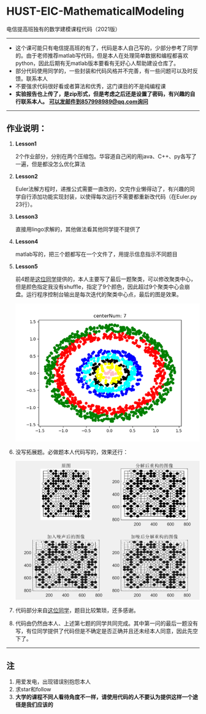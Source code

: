 # HUST-EIC-MathematicalModeling
电信提高班独有的数学建模课程代码（2021版）

---

- 这个课可能只有电信提高班的有了，代码是本人自己写的，少部分参考了同学的。由于老师推荐matlab写代码，但是本人在处理简单数据和编程都喜欢python，因此后期有无matlab版本要看有无好心人帮助建设仓库了。
- 部分代码使用同学的，一些封装和代码风格并不完善，有一些问题可以及时反馈。联系本人
- 不要强求代码很好看或者算法和优秀，这门课目的不是纯编程课
- **实验报告也上传了，是zip形式，但是考虑之后还是设置了密码，有兴趣的自行联系本人。 可以发邮件到857998989@qq.com询问**

---

## 作业说明：

1. **Lesson1**

   2个作业部分，分别在两个压缩包。华容道自己闲的用java、C++、py各写了一遍，但是都没怎么优化算法

2. **Lesson2**

   Euler法解方程时，递推公式需要一直改的，交完作业懒得动了，有兴趣的同学自行添加功能实现封装，以使得每次运行不需要都重新改代码（在Euler.py 23行）。

3. **Lesson3**

   直接用lingo求解的，其他做法看其他同学提不提供了

4. **Lesson4**

   matlab写的，把三个题都写在一个文件了，用提示信息指示不同题目

5. **Lesson5**

   前4题是[这位同学](https://github.com/lujzz)提供的，本人主要写了最后一题聚类，可以修改聚类中心，但是颜色指定我没有shuffle，指定了9个颜色，因此超过9个聚类中心会崩盘。运行程序控制台输出是每次迭代的聚类中心点，最后的图是效果。

   ![如这样聚类中心为7个的效果图](Lesson5/center_num7.png)

6. 没写拓展题。必做题本人代码写的，效果还行：

   ![](Lesson6/L6.png)

7. 代码部分来自[这位同学](https://github.com/DaiZhewei)，题目比较繁琐，还多感谢。

8. 代码由仍然由本人、上述第七题的同学共同完成。其中第一问的最后一题没有写，有位同学提供了代码但是不确定是否正确并且还未经本人同意，因此先空下了。



---

## 注

1. 用爱发电，出现错误别抱怨本人
2. 求star和follow
3. **大学的课程不同人看待角度不一样，请使用代码的人不要认为提供这样一个途径是我们应该的**